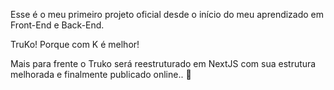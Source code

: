 Esse é o meu primeiro projeto oficial desde o início do meu aprendizado em Front-End e Back-End.

TruKo! Porque com K é melhor!

Mais para frente o Truko será reestruturado em NextJS com sua estrutura melhorada e finalmente publicado online.. 👀
